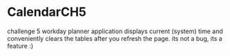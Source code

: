 # CalendarCH5
challenge 5 workday planner application
displays current (system) time and conveniently clears the tables after you refresh the page.
its not a bug, its a feature :)